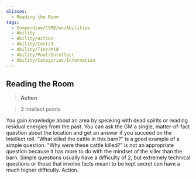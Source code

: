 ```yaml
---
aliases:
  - Reading the Room
tags:
  - Compendium/CSRD/en/Abilities
  - Ability
  - Ability/Action
  - Ability/Cost/3
  - Ability/Tier/Mid
  - Ability/Pool/Intellect
  - Ability/Categories/Information
---
```

    
      
## Reading the Room      
>**Action**      
>3 Intellect points    
      
You gain knowledge about an area by speaking with dead spirits or reading residual energies from the past. You can ask the GM a single, matter-of-fact question about the location and get an answer if you succeed on the Intellect roll. "What killed the cattle in this barn?" is a good example of a simple question. "Why were these cattle killed?" is not an appropriate question because it has more to do with the mindset of the killer than the barn. Simple questions usually have a difficulty of 2, but extremely technical questions or those that involve facts meant to be kept secret can have a much higher difficulty. Action.